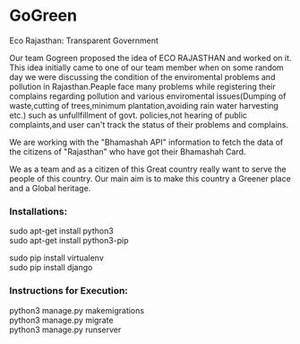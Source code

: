 # GoGreen
Eco Rajasthan: Transparent Government


Our team Gogreen proposed the idea of ECO RAJASTHAN and worked on it. This idea initially came to one of our team member when on some random day we were discussing the condition of the enviromental problems and pollution in Rajasthan.Peaple face many problems while registering their complains regarding pollution and various enviromental issues(Dumping of waste,cutting of trees,minimum plantation,avoiding rain water harvesting etc.) such as unfullfillment of govt. policies,not hearing of public complaints,and user can't track the status of their problems and complains.


We are working with the "Bhamashah API" information to fetch the data of the citizens of "Rajasthan" who have got their Bhamashah Card.


We as a team and as a citizen of this Great country really want to serve the people of this country. Our main aim is to make this country a Greener place and a Global heritage.

<h3>Installations:</h3
<br>
sudo apt-get install python3<br>
sudo apt-get install python3-pip<br>

sudo pip install virtualenv<br>
sudo pip install django<br>


<h3>Instructions for Execution: </h3>
python3 manage.py makemigrations<br>
python3 manage.py migrate<br>
python3 manage.py runserver<br>
